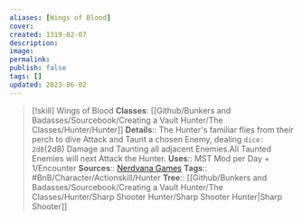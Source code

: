 ```yaml
---
aliases: [Wings of Blood]
cover: 
created: 1319-02-07
description: 
image: 
permalink: 
publish: false
tags: []
updated: 2023-06-02
---
```


> [!skill] Wings of Blood
> **Classes**: [[Github/Bunkers and Badasses/Sourcebook/Creating a Vault Hunter/The Classes/Hunter/Hunter]]
> **Details**:: The Hunter's familiar flies from their perch to dive Attack and Taunt a chosen Enemy, dealing `dice: 2d8`(2d8) Damage and Taunting all adjacent Enemies.All Taunted Enemies will next Attack the Hunter.
> **Uses**:: MST Mod per Day + 1/Encounter
> **Sources**:: [Nerdvana Games](https://nerdvanagames.com)
> **Tags**:: #BnB/Character/Actionskill/Hunter
> **Tree**:: [[Github/Bunkers and Badasses/Sourcebook/Creating a Vault Hunter/The Classes/Hunter/Sharp Shooter Hunter/Sharp Shooter Hunter|Sharp Shooter]]

